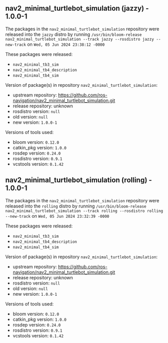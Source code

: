## nav2_minimal_turtlebot_simulation (jazzy) - 1.0.0-1

The packages in the `nav2_minimal_turtlebot_simulation` repository were released into the `jazzy` distro by running `/usr/bin/bloom-release nav2_minimal_turtlebot_simulation --track jazzy --rosdistro jazzy --new-track` on `Wed, 05 Jun 2024 23:38:12 -0000`

These packages were released:
- `nav2_minimal_tb3_sim`
- `nav2_minimal_tb4_description`
- `nav2_minimal_tb4_sim`

Version of package(s) in repository `nav2_minimal_turtlebot_simulation`:

- upstream repository: https://github.com/ros-navigation/nav2_minimal_turtlebot_simulation.git
- release repository: unknown
- rosdistro version: `null`
- old version: `null`
- new version: `1.0.0-1`

Versions of tools used:

- bloom version: `0.12.0`
- catkin_pkg version: `1.0.0`
- rosdep version: `0.24.0`
- rosdistro version: `0.9.1`
- vcstools version: `0.1.42`


## nav2_minimal_turtlebot_simulation (rolling) - 1.0.0-1

The packages in the `nav2_minimal_turtlebot_simulation` repository were released into the `rolling` distro by running `/usr/bin/bloom-release nav2_minimal_turtlebot_simulation --track rolling --rosdistro rolling --new-track` on `Wed, 05 Jun 2024 23:32:39 -0000`

These packages were released:
- `nav2_minimal_tb3_sim`
- `nav2_minimal_tb4_description`
- `nav2_minimal_tb4_sim`

Version of package(s) in repository `nav2_minimal_turtlebot_simulation`:

- upstream repository: https://github.com/ros-navigation/nav2_minimal_turtlebot_simulation.git
- release repository: unknown
- rosdistro version: `null`
- old version: `null`
- new version: `1.0.0-1`

Versions of tools used:

- bloom version: `0.12.0`
- catkin_pkg version: `1.0.0`
- rosdep version: `0.24.0`
- rosdistro version: `0.9.1`
- vcstools version: `0.1.42`



